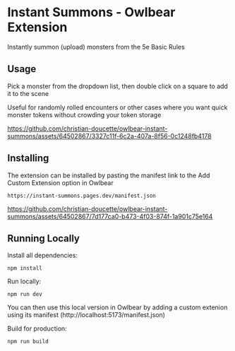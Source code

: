 # Instant Summons - Owlbear Extension

Instantly summon (upload) monsters from the 5e Basic Rules

## Usage
Pick a monster from the dropdown list, then double click on a square to add it to the scene

Useful for randomly rolled encounters or other cases where you want quick monster tokens without crowding your token storage

https://github.com/christian-doucette/owlbear-instant-summons/assets/64502867/3327c11f-6c2a-407a-8f56-0c1248fb4178

## Installing
The extension can be installed by pasting the manifest link to the Add Custom Extension option in Owlbear

```
https://instant-summons.pages.dev/manifest.json
```


https://github.com/christian-doucette/owlbear-instant-summons/assets/64502867/7d177ca0-b473-4f03-874f-1a901c75e164





## Running Locally
Install all dependencies:

```
npm install
```

Run locally:

```
npm run dev
```

You can then use this local version in Owlbear by adding a custom extenion using its manifest (http://localhost:5173/manifest.json)

Build for production:

```
npm run build
```
